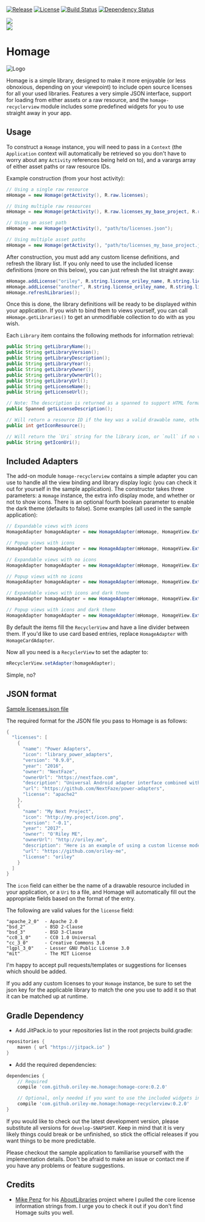 [![Release](https://jitpack.io/v/com.github.oriley-me/homage.svg)](https://jitpack.io/#com.github.oriley-me/homage)
[![License](https://img.shields.io/badge/license-Apache%202.0-blue.svg)](http://www.apache.org/licenses/LICENSE-2.0)
[![Build Status](https://travis-ci.org/oriley-me/homage.svg?branch=master)](https://travis-ci.org/oriley-me/homage)
[![Dependency Status](https://www.versioneye.com/user/projects/570cea97fcd19a00518553df/badge.svg?style=flat)](https://www.versioneye.com/user/projects/570cea97fcd19a00518553df)<br/>

<a href="http://www.methodscount.com/?lib=me.oriley.homage%3Ahomage-core%3A0.2.0"><img src="https://img.shields.io/badge/homage_core-methods: 128 | deps: 20 | size: 20 KB-f44336.svg"></img></a><br/>
<a href="http://www.methodscount.com/?lib=me.oriley.homage%3Ahomage-recyclerview%3A0.2.0"><img src="https://img.shields.io/badge/homage_recyclerview-methods: 199 | deps: 11815 | size: 24 KB-ff9800.svg"></img></a>

# Homage
![Logo](artwork/icon.png)

Homage is a simple library, designed to make it more enjoyable (or less obnoxious, depending on your viewpoint) to
include open source licenses for all your used libraries. Features a very simple JSON interface, support for loading
from either assets or a raw resource, and the `homage-recyclerview` module includes some predefined widgets for you to
use straight away in your app.


## Usage


To construct a `Homage` instance, you will need to pass in a `Context` (the `Application` context will automatically be
retrieved so you don't have to worry about any `Activity` references being held on to), and a varargs array of either
asset paths or raw resource IDs.

Example construction (from your host activity):

```java
// Using a single raw resource
mHomage = new Homage(getActivity(), R.raw.licenses);

// Using multiple raw resources
mHomage = new Homage(getActivity(), R.raw.licenses_my_base_project, R.raw.licenses_my_app);

// Using an asset path
mHomage = new Homage(getActivity(), "path/to/licenses.json");

// Using multiple asset paths
mHomage = new Homage(getActivity(), "path/to/licenses_my_base_project.json", "path/to/licenses_my_app.json");
```

After construction, you must add any custom license definitions, and refresh the library list. If you only need to use
the included license definitions (more on this below), you can just refresh the list straight away:

```java
mHomage.addLicense("oriley", R.string.license_oriley_name, R.string.license_oriley_url, R.string.license_oriley_description);
mHomage.addLicense("another", R.string.license_oriley_name, R.string.license_oriley_url, R.string.license_oriley_description);
mHomage.refreshLibraries();
```

Once this is done, the library definitions will be ready to be displayed within your application. If you wish to bind
them to views yourself, you can call `mHomage.getLibraries()` to get an unmodifiable collection to do with as you wish.

Each `Library` item contains the following methods for information retrieval:

```java
public String getLibraryName();
public String getLibraryVersion();
public String getLibraryDescription();
public String getLibraryYear();
public String getLibraryOwner();
public String getLibraryOwnerUrl();
public String getLibraryUrl();
public String getLicenseName();
public String getLicenseUrl();

// Note: The description is returned as a spanned to support HTML formatting
public Spanned getLicenseDescription();

// Will return a resource ID if the key was a valid drawable name, otherwise `android.R.drawable.sym_def_app_icon`
public int getIconResource();

// Will return the `Uri` string for the library icon, or `null` if no valid `Uri` was found
public String getIconUri();
```


## Included Adapters


The add-on module `homage-recyclerview` contains a simple adapter you can use to handle all the view binding
and library display logic (you can check it out for yourself in the sample application). The constructor takes three
parameters: a `Homage` instance, the extra info display mode, and whether or not to show icons. There is an optional
fourth boolean parameter to enable the dark theme (defaults to false). Some examples (all used in the sample application):

```java
// Expandable views with icons
HomageAdapter homageAdapter = new HomageAdapter(mHomage, HomageView.ExtraInfoMode.EXPANDABLE, true);

// Popup views with icons
HomageAdapter homageAdapter = new HomageAdapter(mHomage, HomageView.ExtraInfoMode.POPUP, true);

// Expandable views with no icons
HomageAdapter homageAdapter = new HomageAdapter(mHomage, HomageView.ExtraInfoMode.EXPANDABLE, false);

// Popup views with no icons
HomageAdapter homageAdapter = new HomageAdapter(mHomage, HomageView.ExtraInfoMode.POPUP, false);

// Expandable views with icons and dark theme
HomageAdapter homageAdapter = new HomageAdapter(mHomage, HomageView.ExtraInfoMode.EXPANDABLE, true, true);

// Popup views with icons and dark theme
HomageAdapter homageAdapter = new HomageAdapter(mHomage, HomageView.ExtraInfoMode.POPUP, true, true);
```

By default the items fill the `RecyclerView` and have a line divider between them. If you'd like to use card based
entries, replace `HomageAdapter` with `HomageCardAdapter`.

Now all you need is a `RecyclerView` to set the adapter to:

```java
mRecyclerView.setAdapter(homageAdapter);
```

Simple, no?


## JSON format


[Sample licenses.json file](../master/homage-sample/src/main/res/raw/licenses.json)

The required format for the JSON file you pass to Homage is as follows:

```java
{
  "licenses": [
    {
      "name": "Power Adapters",
      "icon": "library_power_adapters",
      "version": "0.9.0",
      "year": "2016",
      "owner": "NextFaze",
      "ownerUrl": "https://nextfaze.com",
      "description": "Universal Android adapter interface combined with a collection of utility adapters like headers, loading indicators, and dividers.",
      "url": "https://github.com/NextFaze/power-adapters",
      "license": "apache2"
    },
    {
      "name": "My Next Project",
      "icon": "http://my.project/icon.png",
      "version": "-0.1",
      "year": "2017",
      "owner": "O'Riley ME",
      "ownerUrl": "http://oriley.me",
      "description": "Here is an example of using a custom license model, which I've injected from within the sample app.",
      "url": "https://github.com/oriley-me",
      "license": "oriley"
    }
  ]
}
```

The `icon` field can either be the name of a drawable resource included in your application, or a `Uri` to a file, and
Homage will automatically fill out the appropriate fields based on the format of the entry.
 
The following are valid values for the `license` field:

```
"apache_2_0"  - Apache 2.0
"bsd_2"       - BSD 2-Clause
"bsd_3"       - BSD 3-Clause
"cc0_1_0"     - CC0 1.0 Universal
"cc_3_0"      - Creative Commons 3.0
"lgpl_3_0"    - Lesser GNU Public License 3.0
"mit"         - The MIT License
```

I'm happy to accept pull requests/templates or suggestions for licenses which should be added.

If you add any custom licenses to your `Homage` instance, be sure to set the json key for the applicable library to
match the one you use to add it so that it can be matched up at runtime.


## Gradle Dependency


 * Add JitPack.io to your repositories list in the root projects build.gradle:

```gradle
repositories {
    maven { url "https://jitpack.io" }
}
```

 * Add the required dependencies:

```gradle
dependencies {
    // Required
    compile 'com.github.oriley-me.homage:homage-core:0.2.0'

    // Optional, only needed if you want to use the included widgets instead of rolling your own
    compile 'com.github.oriley-me.homage:homage-recyclerview:0.2.0'
}
```

If you would like to check out the latest development version, please substitute all versions for `develop-SNAPSHOT`.
Keep in mind that it is very likely things could break or be unfinished, so stick the official releases if you want
things to be more predictable.

Please checkout the sample application to familiarise yourself with the implementation details. Don't be afraid to
make an issue or contact me if you have any problems or feature suggestions.


## Credits


* [Mike Penz](https://github.com/mikepenz) for his [AboutLibraries](https://github.com/mikepenz/AboutLibraries) project where I pulled the core license
information strings from. I urge you to check it out if you don't find Homage suits you well.

